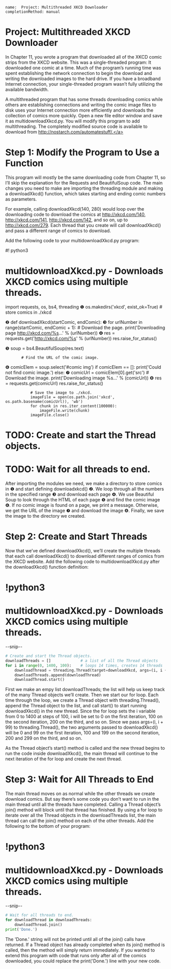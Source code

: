 ```ngMeta
name:  Project: Multithreaded XKCD Downloader
completionMethod: manual
```
# Project: Multithreaded XKCD Downloader
In Chapter 11, you wrote a program that downloaded all of the XKCD comic strips from the XKCD website. This was a single-threaded program: It downloaded one comic at a time. Much of the program’s running time was spent establishing the network connection to begin the download and writing the downloaded images to the hard drive. If you have a broadband Internet connection, your single-threaded program wasn’t fully utilizing the available bandwidth.

A multithreaded program that has some threads downloading comics while others are establishing connections and writing the comic image files to disk uses your Internet connection more efficiently and downloads the collection of comics more quickly. Open a new file editor window and save it as multidownloadXkcd.py. You will modify this program to add multithreading. The completely modified source code is available to download from <span><a href="http://nostarch.com/automatestuff/.">http://nostarch.com/automatestuff/.</a></span>

# Step 1: Modify the Program to Use a Function
This program will mostly be the same downloading code from Chapter 11, so I’ll skip the explanation for the Requests and BeautifulSoup code. The main changes you need to make are importing the threading module and making a downloadXkcd() function, which takes starting and ending comic numbers as parameters.

For example, calling downloadXkcd(140, 280) would loop over the downloading code to download the comics at <span><a href="http://xkcd.com/140">http://xkcd.com/140</a></span>, <span><a href="http://xkcd.com/141">http://xkcd.com/141</a></span>, <span><a href="http://xkcd.com/142">http://xkcd.com/142</a></span>, and so on, up to <span><a href="http://xkcd.com/279">http://xkcd.com/279</a></span>. Each thread that you create will call downloadXkcd() and pass a different range of comics to download.

Add the following code to your multidownloadXkcd.py program:


   #! python3
   # multidownloadXkcd.py - Downloads XKCD comics using multiple threads.

   import requests, os, bs4, threading
❶ os.makedirs('xkcd', exist_ok=True) # store comics in ./xkcd

❷ def downloadXkcd(startComic, endComic):
❸     for urlNumber in range(startComic, endComic + 1):
           # Download the page.
           print('Downloading page http://xkcd.com/%s...' % (urlNumber))
❹         res = requests.get('http://xkcd.com/%s' % (urlNumber))
           res.raise_for_status()

❺         soup = bs4.BeautifulSoup(res.text)

           # Find the URL of the comic image.
❻         comicElem = soup.select('#comic img')
           if comicElem == []:
               print('Could not find comic image.')
           else:
❼             comicUrl = comicElem[0].get('src')
               # Download the image.
               print('Downloading image %s...' % (comicUrl))
❽             res = requests.get(comicUrl)
               res.raise_for_status()

               # Save the image to ./xkcd.
               imageFile = open(os.path.join('xkcd', os.path.basename(comicUrl)), 'wb')
               for chunk in res.iter_content(100000):
                   imageFile.write(chunk)
               imageFile.close()

   # TODO: Create and start the Thread objects.
   # TODO: Wait for all threads to end.
After importing the modules we need, we make a directory to store comics in ❶ and start defining downloadxkcd() ❷. We loop through all the numbers in the specified range ❸ and download each page ❹. We use Beautiful Soup to look through the HTML of each page ❺ and find the comic image ❻. If no comic image is found on a page, we print a message. Otherwise, we get the URL of the image ❼ and download the image ❽. Finally, we save the image to the directory we created.

# Step 2: Create and Start Threads
Now that we’ve defined downloadXkcd(), we’ll create the multiple threads that each call downloadXkcd() to download different ranges of comics from the XKCD website. Add the following code to multidownloadXkcd.py after the downloadXkcd() function definition:


# !python3
# multidownloadXkcd.py - Downloads XKCD comics using multiple threads.

--snip--
```python
# Create and start the Thread objects.
downloadThreads = []             # a list of all the Thread objects
for i in range(0, 1400, 100):    # loops 14 times, creates 14 threads
    downloadThread = threading.Thread(target=downloadXkcd, args=(i, i + 99))
    downloadThreads.append(downloadThread)
    downloadThread.start()
```
First we make an empy list downloadThreads; the list will help us keep track of the many Thread objects we’ll create. Then we start our for loop. Each time through the loop, we create a Thread object with threading.Thread(), append the Thread object to the list, and call start() to start running downloadXkcd() in the new thread. Since the for loop sets the i variable from 0 to 1400 at steps of 100, i will be set to 0 on the first iteration, 100 on the second iteration, 200 on the third, and so on. Since we pass args=(i, i + 99) to threading.Thread(), the two arguments passed to downloadXkcd() will be 0 and 99 on the first iteration, 100 and 199 on the second iteration, 200 and 299 on the third, and so on.

As the Thread object’s start() method is called and the new thread begins to run the code inside downloadXkcd(), the main thread will continue to the next iteration of the for loop and create the next thread.

# Step 3: Wait for All Threads to End
The main thread moves on as normal while the other threads we create download comics. But say there’s some code you don’t want to run in the main thread until all the threads have completed. Calling a Thread object’s join() method will block until that thread has finished. By using a for loop to iterate over all the Thread objects in the downloadThreads list, the main thread can call the join() method on each of the other threads. Add the following to the bottom of your program:


# !python3
# multidownloadXkcd.py - Downloads XKCD comics using multiple threads.

--snip--
```python
# Wait for all threads to end.
for downloadThread in downloadThreads:
    downloadThread.join()
print('Done.')
```
The 'Done.' string will not be printed until all of the join() calls have returned. If a Thread object has already completed when its join() method is called, then the method will simply return immediately. If you wanted to extend this program with code that runs only after all of the comics downloaded, you could replace the print('Done.') line with your new code.

